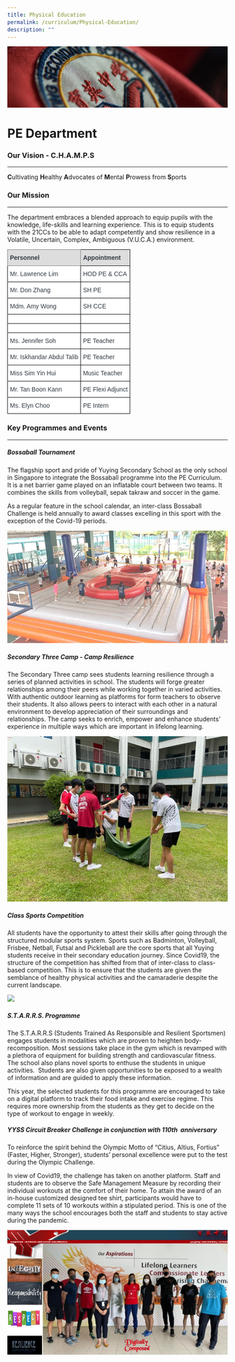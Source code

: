 ```yaml
---
title: Physical Education
permalink: /curriculum/Physical-Education/
description: ""
---
```

![](/images/Curriculum.jpg)

PE Department
=============

### Our Vision - C.H.A.M.P.S
------------------------

**C**ultivating **H**ealthy **A**dvocates of **M**ental **P**rowess from **S**ports

  

### Our Mission
-----------

The department embraces a blended approach to equip pupils with the knowledge, life-skills and learning experience. This is to equip students with the 21CCs to be able to adapt competently and show resilience in a Volatile, Uncertain, Complex, Ambiguous (V.U.C.A.) environment.

<style type="text/css">
.tg  {border-collapse:collapse;border-spacing:0;}
.tg td{border-color:black;border-style:solid;border-width:1px;font-family:Arial, sans-serif;font-size:14px;
  overflow:hidden;padding:10px 5px;word-break:normal;}
.tg th{border-color:black;border-style:solid;border-width:1px;font-family:Arial, sans-serif;font-size:14px;
  font-weight:normal;overflow:hidden;padding:10px 5px;word-break:normal;}
.tg .tg-k5mq{background-color:#DDD;border-color:inherit;color:#313942;font-weight:bold;text-align:left;vertical-align:top}
.tg .tg-ymhp{background-color:#DDD;color:#313942;font-weight:bold;text-align:left;vertical-align:top}
.tg .tg-bzww{background-color:#FFF;color:#313942;text-align:left;vertical-align:top}
.tg .tg-vrgi{background-color:#FFF;color:#313942;text-align:center;vertical-align:middle}
</style>
<table class="tg">
<thead>
  <tr>
    <th class="tg-k5mq">Personnel</th>
    <th class="tg-ymhp">Appointment</th>
  </tr>
</thead>
<tbody>
  <tr>
    <td class="tg-bzww"><span style="font-weight:400;color:#313942">Mr. Lawrence Lim</span></td>
    <td class="tg-bzww"><span style="font-weight:400;color:#313942">HOD PE &amp; CCA</span></td>
  </tr>
  <tr>
    <td class="tg-bzww"><span style="font-weight:400;color:#313942">Mr. Don Zhang</span></td>
    <td class="tg-bzww"><span style="font-weight:400;color:#313942">SH PE </span></td>
  </tr>
  <tr>
    <td class="tg-bzww"><span style="font-weight:400;color:#313942">Mdm. Amy Wong</span></td>
    <td class="tg-bzww"><span style="font-weight:400;color:#313942">SH CCE</span></td>
  </tr>
  <tr>
    <td class="tg-bzww"></td>
    <td class="tg-vrgi"></td>
  </tr>
  <tr>
    <td class="tg-bzww"></td>
    <td class="tg-vrgi"></td>
  </tr>
  <tr>
    <td class="tg-bzww"><span style="font-weight:400;color:#313942">Ms. Jennifer Soh</span></td>
    <td class="tg-bzww"><span style="font-weight:400;color:#313942">PE Teacher</span></td>
  </tr>
  <tr>
    <td class="tg-bzww"><span style="font-weight:400;color:#313942">Mr. Iskhandar Abdul Talib </span></td>
    <td class="tg-bzww"><span style="font-weight:400;color:#313942">PE Teacher </span></td>
  </tr>
  <tr>
    <td class="tg-bzww"><span style="font-weight:400;color:#313942">Miss </span><span style="background-color:initial">Sim Yin Hui </span></td>
    <td class="tg-bzww"><span style="font-weight:400;color:#313942">Music Teacher</span></td>
  </tr>
  <tr>
    <td class="tg-bzww"><span style="font-weight:400;color:#313942">Mr. Tan Boon Kann</span></td>
    <td class="tg-bzww"><span style="font-weight:400;color:#313942">PE Flexi Adjunct</span></td>
  </tr>
  <tr>
    <td class="tg-bzww"><span style="font-weight:400;color:#313942">Ms. Elyn Choo </span></td>
    <td class="tg-bzww"><span style="font-weight:400;color:#313942">PE Intern </span></td>
  </tr>
</tbody>
</table>

### Key Programmes and Events
-------------------------

  

##### Bossaball Tournament

The flagship sport and pride of Yuying Secondary School as the only school in Singapore to integrate the Bossaball programme into the PE Curriculum.  It is a net barrier game played on an inflatable court between two teams. It combines the skills from volleyball, sepak takraw and soccer in the game.  

  

As a regular feature in the school calendar, an inter-class Bossaball Challenge is held annually to award classes excelling in this sport with the exception of the Covid-19 periods.

![](/images/PE1.jpeg)

##### Secondary Three Camp - Camp Resilience

The Secondary Three camp sees students learning resilience through a series of planned activities in school. The students will forge greater relationships among their peers while working together in varied activities. With authentic outdoor learning as platforms for form teachers to observe their students. It also allows peers to interact with each other in a natural environment to develop appreciation of their surroundings and relationships. The camp seeks to enrich, empower and enhance students’ experience in multiple ways which are important in lifelong learning.

![](/images/PE2.jpeg)

##### Class Sports Competition

All students have the opportunity to attest their skills after going through the structured modular sports system. Sports such as Badminton, Volleyball, Frisbee, Netball, Futsal and Pickleball are the core sports that all Yuying students receive in their secondary education journey. Since Covid19, the structure of the competition has shifted from that of inter-class to class-based competition. This is to ensure that the students are given the semblance of healthy physical activities and the camaraderie despite the current landscape.

![](/images/PE4.png)

##### S.T.A.R.R.S. Programme 

The S.T.A.R.R.S (Students Trained As Responsible and Resilient Sportsmen) engages students in modalities which are proven to heighten body-recomposition. Most sessions take place in the gym which is revamped with a plethora of equipment for building strength and cardiovascular fitness. The school also plans novel sports to enthuse the students in unique activities.  Students are also given opportunities to be exposed to a wealth of information and are guided to apply these information.

  

This year, the selected students for this programme are encouraged to take on a digital platform to track their food intake and exercise regime. This requires more ownership from the students as they get to decide on the type of workout to engage in weekly. 

##### YYSS Circuit Breaker Challenge in conjunction with 110th  anniversary

To reinforce the spirit behind the Olympic Motto of “Citius, Altius, Fortius” (Faster, Higher, Stronger), students’ personal excellence were put to the test during the Olympic Challenge. 

  

In view of Covid19, the challenge has taken on another platform. Staff and students are to observe the Safe Management Measure by recording their individual workouts at the comfort of their home. To attain the award of an in-house customized designed tee shirt, participants would have to complete 11 sets of 10 workouts within a stipulated period. This is one of the many ways the school encourages both the staff and students to stay active during the pandemic.

![](/images/PE5.jpeg)